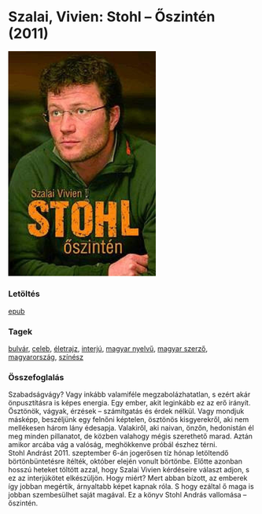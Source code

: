 # <a name="id_407">Szalai, Vivien: Stohl – Őszintén (2011)</a>
<img src="https://github.com/BercziSandor/calibre_lib/raw/main/libs/main/Szalai%2C%20Vivien/Stohl%20-%20Oszinten%20%28407%29/cover.jpg" alt="cover" width="300"/>

### Letöltés
[epub](https://github.com/BercziSandor/calibre_lib/raw/main/libs/main/Szalai%2C%20Vivien/Stohl%20-%20Oszinten%20%28407%29/Stohl%20-%20Oszinten%20-%20Szalai%2C%20Vivien.epub)

### Tagek
[bulvár](https://github.com/berczisandor/calibre_lib/blob/main/libs/main/tags/bulv%c3%a1r.md), [celeb](https://github.com/berczisandor/calibre_lib/blob/main/libs/main/tags/celeb.md), [életrajz](https://github.com/berczisandor/calibre_lib/blob/main/libs/main/tags/%c3%a9letrajz.md), [interjú](https://github.com/berczisandor/calibre_lib/blob/main/libs/main/tags/interj%c3%ba.md), [magyar nyelvű](https://github.com/berczisandor/calibre_lib/blob/main/libs/main/tags/magyar%20nyelv%c5%b1.md), [magyar szerző](https://github.com/berczisandor/calibre_lib/blob/main/libs/main/tags/magyar%20szerz%c5%91.md), [magyarország](https://github.com/berczisandor/calibre_lib/blob/main/libs/main/tags/magyarorsz%c3%a1g.md), [színész](https://github.com/berczisandor/calibre_lib/blob/main/libs/main/tags/sz%c3%adn%c3%a9sz.md)

### Összefoglalás
<div>
<p>Szabadságvágy? Vagy inkább valamiféle megzabolázhatatlan, s ezért akár önpusztításra is képes energia. Egy ember, akit leginkább ez az erő irányít. Ösztönök, vágyak, érzések – számítgatás és érdek nélkül. Vagy mondjuk másképp, beszéljünk egy felnőni képtelen, ösztönös kisgyerekről, aki nem mellékesen három lány édesapja. Valakiről, aki naivan, önzőn, hedonistán él meg minden pillanatot, de közben valahogy mégis szerethető marad. Aztán amikor arcába vág a valóság, meghökkenve próbál észhez térni.<br>Stohl Andrást 2011. szeptember 6-án jogerősen tíz hónap letöltendő börtönbüntetésre ítélték, október elején vonult börtönbe. Előtte azonban hosszú heteket töltött azzal, hogy Szalai Vivien kérdéseire választ adjon, s ez az interjúkötet elkészüljön. Hogy miért? Mert abban bízott, az emberek így jobban megértik, árnyaltabb képet kapnak róla. S hogy ezáltal ő maga is jobban szembesülhet saját magával. Ez a könyv Stohl András vallomása – őszintén.</p></div>


